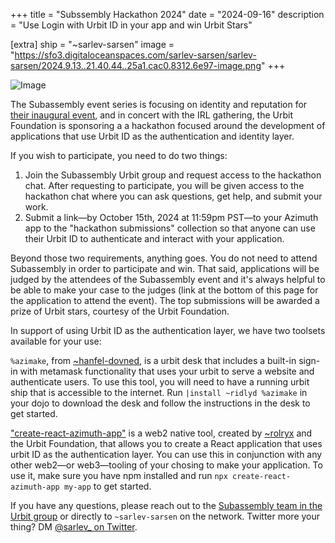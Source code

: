+++
title = "Subssembly Hackathon 2024"
date = "2024-09-16"
description = "Use Login with Urbit ID in your app and win Urbit Stars"

[extra]
ship = "~sarlev-sarsen"
image = "https://sfo3.digitaloceanspaces.com/sarlev-sarsen/sarlev-sarsen/2024.9.13..21.40.44..25a1.cac0.8312.6e97-image.png"
+++

![Image](https://sfo3.digitaloceanspaces.com/sarlev-sarsen/sarlev-sarsen/2024.9.13..21.40.44..25a1.cac0.8312.6e97-image.png)

The Subassembly event series is focusing on identity and reputation for [their inaugural event](https://urbit.org/events/2024-10-20-Subassembly-PNW), and in concert with the IRL gathering, the Urbit Foundation is sponsoring a a hackathon focused around the development of applications that use Urbit ID as the authentication and identity layer.

If you wish to participate, you need to do two things:

1. Join the Subassembly Urbit group and request access to the hackathon chat. After requesting to participate, you will be given access to the hackathon chat where you can ask questions, get help, and submit your work.
2. Submit a link—by October 15th, 2024 at 11:59pm PST—to your Azimuth app to the "hackathon submissions" collection so that anyone can use their Urbit ID to authenticate and interact with your application.

Beyond those two requirements, anything goes. You do not need to attend Subassembly in order to participate and win. That said, applications will be judged by the attendees of the Subassembly event and it's always helpful to be able to make your case to the judges (link at the bottom of this page for the application to attend the event). The top submissions will be awarded a prize of Urbit stars, courtesy of the Urbit Foundation.

In support of using Urbit ID as the authentication layer, we have two toolsets available for your use:

`%azimake`, from [~hanfel-dovned](https://network.urbit.org/~hanfel-dovned), is a urbit desk that includes a built-in sign-in with metamask functionality that uses your urbit to serve a website and authenticate users. To use this tool, you will need to have a running urbit ship that is accessible to the internet. Run `|install ~ridlyd %azimake` in your dojo to download the desk and follow the instructions in the desk to get started.

["create-react-azimuth-app"](https://github.com/shawntobin/create-azimuth-app/tree/main) is a web2 native tool, created by [~rolryx](https://network.urbit.org/~rolryx) and the Urbit Foundation, that allows you to create a React application that uses urbit ID as the authentication layer. You can use this in conjunction with any other web2—or web3—tooling of your chosing to make your application. To use it, make sure you have npm installed and run `npx create-react-azimuth-app my-app` to get started.

If you have any questions, please reach out to the [Subassembly team in the Urbit group](https://tlon.network/lure/~sarlev-sarsen/subassembly) or directly to `~sarlev-sarsen` on the network. Twitter more your thing? DM [@sarlev_ on Twitter](https://x.com/sarlev_).
